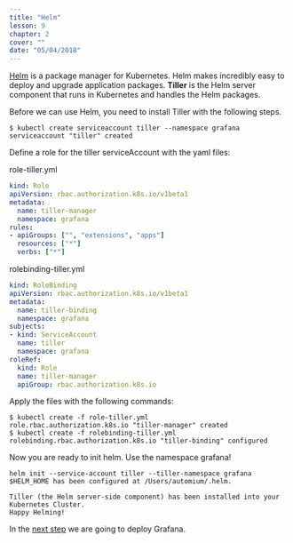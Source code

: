 ```yaml
---
title: "Helm"
lesson: 9
chapter: 2
cover: ""
date: "05/04/2018"
---
```


[Helm]() is a package manager for Kubernetes. Helm makes incredibly easy to deploy and upgrade application packages. **Tiller** is the Helm server component that runs in Kubernetes and handles the Helm packages.

Before we can use Helm, you need to install Tiller with the following steps.

```
$ kubectl create serviceaccount tiller --namespace grafana
serviceaccount "tiller" created
```

Define a role for the tiller serviceAccount with the yaml files:

role-tiller.yml
```yaml
kind: Role
apiVersion: rbac.authorization.k8s.io/v1beta1
metadata:
  name: tiller-manager
  namespace: grafana
rules:
- apiGroups: ["", "extensions", "apps"]
  resources: ["*"]
  verbs: ["*"]
```

rolebinding-tiller.yml
```yaml
kind: RoleBinding
apiVersion: rbac.authorization.k8s.io/v1beta1
metadata:
  name: tiller-binding
  namespace: grafana
subjects:
- kind: ServiceAccount
  name: tiller
  namespace: grafana
roleRef:
  kind: Role
  name: tiller-manager
  apiGroup: rbac.authorization.k8s.io
```

Apply the files with the following commands:

```
$ kubectl create -f role-tiller.yml 
role.rbac.authorization.k8s.io "tiller-manager" created
$ kubectl create -f rolebinding-tiller.yml 
rolebinding.rbac.authorization.k8s.io "tiller-binding" configured
```

Now you are ready to init helm. Use the namespace grafana!

```
helm init --service-account tiller --tiller-namespace grafana
$HELM_HOME has been configured at /Users/automium/.helm.

Tiller (the Helm server-side component) has been installed into your Kubernetes Cluster.
Happy Helming!
```

In the [next step](grafana-chart) we are going to deploy Grafana.
